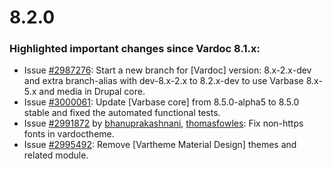 # 8.2.0

### Highlighted important changes since Vardoc 8.1.x:
* Issue [#2987276](http://drupal.org/node/2987276):
                  Start a new branch for [Vardoc] version: 8.x-2.x-dev and
                  extra branch-alias with dev-8.x-2.x to 8.2.x-dev to use
                  Varbase 8.x-5.x and media in Drupal core.
* Issue [#3000061](http://drupal.org/node/3000061):
                  Update [Varbase core] from 8.5.0-alpha5 to 8.5.0 stable and
                  fixed the automated functional tests.
* Issue [#2991872](http://drupal.org/node/2991872)
              by [bhanuprakashnani](https://www.drupal.org/u/bhanuprakashnani),
              [thomasfowles](https://www.drupal.org/u/thomasfowles):
                  Fix non-https fonts in vardoctheme.
* Issue [#2995492](http://drupal.org/node/2995492):
                  Remove [Vartheme Material Design] themes and related module.
